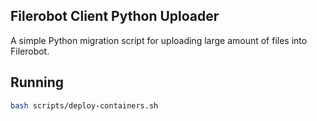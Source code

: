 ## Filerobot Client Python Uploader

A simple Python migration script for uploading large amount of files into Filerobot.

## Running
```bash
bash scripts/deploy-containers.sh
```
